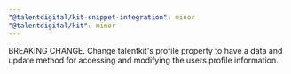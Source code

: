 ```yaml
---
"@talentdigital/kit-snippet-integration": minor
"@talentdigital/kit": minor
---
```


BREAKING CHANGE. Change talentkit's profile property to have a data and update method for accessing and modifying the users profile information.
